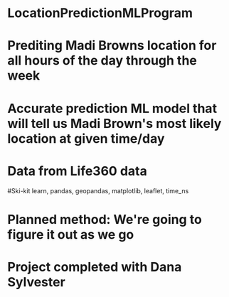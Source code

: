 # LocationPredictionMLProgram
# Prediting Madi Browns location for all hours of the day through the week
# Accurate prediction ML model that will tell us Madi Brown's most likely location at given time/day
# Data from Life360 data
#Ski-kit learn, pandas, geopandas, matplotlib, leaflet, time_ns
# Planned method: We're going to figure it out as we go 
# Project completed with Dana Sylvester

